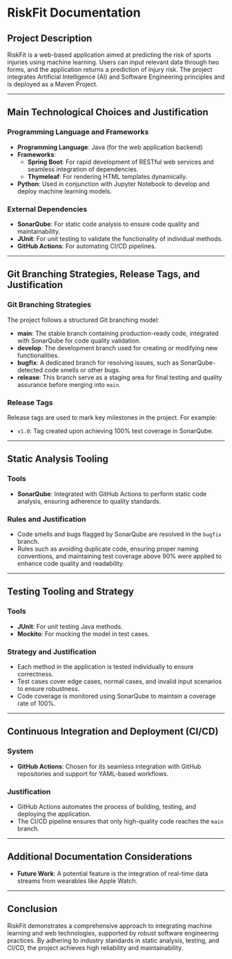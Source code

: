 # RiskFit Documentation

## Project Description
RiskFit is a web-based application aimed at predicting the risk of sports injuries using machine learning. Users can input relevant data through two forms, and the application returns a prediction of injury risk. The project integrates Artificial Intelligence (AI) and Software Engineering principles and is deployed as a Maven Project.

---

## Main Technological Choices and Justification

### Programming Language and Frameworks
- **Programming Language**: Java (for the web application backend)
- **Frameworks**:
  - **Spring Boot**: For rapid development of RESTful web services and seamless integration of dependencies.
  - **Thymeleaf**: For rendering HTML templates dynamically.
- **Python**: Used in conjunction with Jupyter Notebook to develop and deploy machine learning models.

### External Dependencies
- **SonarQube**: For static code analysis to ensure code quality and maintainability.
- **JUnit**: For unit testing to validate the functionality of individual methods.
- **GitHub Actions**: For automating CI/CD pipelines.

---

## Git Branching Strategies, Release Tags, and Justification

### Git Branching Strategies
The project follows a structured Git branching model:
- **main**: The stable branch containing production-ready code, integrated with SonarQube for code quality validation.
- **develop**: The development branch used for creating or modifying new functionalities.
- **bugfix**: A dedicated branch for resolving issues, such as SonarQube-detected code smells or other bugs.
- **release**: This branch serve as a staging area for final testing and quality assurance before merging into `main`.

### Release Tags
Release tags are used to mark key milestones in the project. For example:
- `v1.0`: Tag created upon achieving 100% test coverage in SonarQube.

---

## Static Analysis Tooling

### Tools
- **SonarQube**: Integrated with GitHub Actions to perform static code analysis, ensuring adherence to quality standards.

### Rules and Justification
- Code smells and bugs flagged by SonarQube are resolved in the `bugfix` branch.
- Rules such as avoiding duplicate code, ensuring proper naming conventions, and maintaining test coverage above 90% were applied to enhance code quality and readability.

---

## Testing Tooling and Strategy

### Tools
- **JUnit**: For unit testing Java methods.
- **Mockito**: For mocking the model in test cases.

### Strategy and Justification
- Each method in the application is tested individually to ensure correctness.
- Test cases cover edge cases, normal cases, and invalid input scenarios to ensure robustness.
- Code coverage is monitored using SonarQube to maintain a coverage rate of 100%.

---

## Continuous Integration and Deployment (CI/CD)

### System
- **GitHub Actions**: Chosen for its seamless integration with GitHub repositories and support for YAML-based workflows.

### Justification
- GitHub Actions automates the process of building, testing, and deploying the application.
- The CI/CD pipeline ensures that only high-quality code reaches the `main` branch.

---

## Additional Documentation Considerations
- **Future Work**: A potential feature is the integration of real-time data streams from wearables like Apple Watch.

---

## Conclusion
RiskFit demonstrates a comprehensive approach to integrating machine learning and web technologies, supported by robust software engineering practices. By adhering to industry standards in static analysis, testing, and CI/CD, the project achieves high reliability and maintainability.

